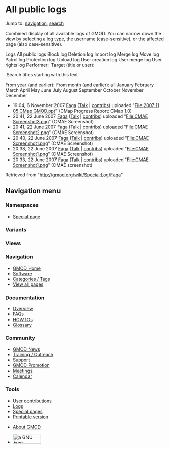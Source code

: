 <div id="mw-page-base" class="noprint">

</div>

<div id="mw-head-base" class="noprint">

</div>

<div id="content" class="mw-body" role="main">

<span id="top"></span>

<div id="mw-js-message" style="display:none;">

</div>



# <span dir="auto">All public logs</span>

<div id="bodyContent">

<div id="contentSub">

</div>

<div id="jump-to-nav" class="mw-jump">

Jump to: [navigation](#mw-navigation), [search](#p-search)

</div>

<div id="mw-content-text">

Combined display of all available logs of GMOD. You can narrow down the
view by selecting a log type, the username (case-sensitive), or the
affected page (also case-sensitive).

Logs All public logs Block log Deletion log Import log Merge log Move
log Patrol log Protection log Upload log User creation log User merge
log User rights log <span style="white-space: nowrap">Performer: </span>
<span style="white-space: nowrap">Target (title or user): </span>

 Search titles starting with this text

From year (and earlier): From month (and earlier): all January February
March April May June July August September October November December

- 19:04, 6 November 2007
  <a href="/wiki/User:Faga" class="mw-userlink" title="User:Faga">Faga</a>
  <span class="mw-usertoollinks">(<a
  href="/mediawiki/index.php?title=User_talk:Faga&amp;action=edit&amp;redlink=1"
  class="new" title="User talk:Faga (page does not exist)">Talk</a> \|
  [contribs](/wiki/Special:Contributions/Faga "Special:Contributions/Faga"))</span>
  uploaded "[File:2007 11 05 CMap
  GMOD.ppt](/wiki/File:2007_11_05_CMap_GMOD.ppt "File:2007 11 05 CMap GMOD.ppt")"
  <span class="comment">(CMap Progress Report: CMap 1.0)</span>
- 20:41, 22 June 2007
  <a href="/wiki/User:Faga" class="mw-userlink" title="User:Faga">Faga</a>
  <span class="mw-usertoollinks">(<a
  href="/mediawiki/index.php?title=User_talk:Faga&amp;action=edit&amp;redlink=1"
  class="new" title="User talk:Faga (page does not exist)">Talk</a> \|
  [contribs](/wiki/Special:Contributions/Faga "Special:Contributions/Faga"))</span>
  uploaded "[File:CMAE
  Screenshot3.png](/wiki/File:CMAE_Screenshot3.png "File:CMAE Screenshot3.png")"
  <span class="comment">(CMAE Screenshot)</span>
- 20:41, 22 June 2007
  <a href="/wiki/User:Faga" class="mw-userlink" title="User:Faga">Faga</a>
  <span class="mw-usertoollinks">(<a
  href="/mediawiki/index.php?title=User_talk:Faga&amp;action=edit&amp;redlink=1"
  class="new" title="User talk:Faga (page does not exist)">Talk</a> \|
  [contribs](/wiki/Special:Contributions/Faga "Special:Contributions/Faga"))</span>
  uploaded "[File:CMAE
  Screenshot2.png](/wiki/File:CMAE_Screenshot2.png "File:CMAE Screenshot2.png")"
  <span class="comment">(CMAE Screenshot)</span>
- 20:40, 22 June 2007
  <a href="/wiki/User:Faga" class="mw-userlink" title="User:Faga">Faga</a>
  <span class="mw-usertoollinks">(<a
  href="/mediawiki/index.php?title=User_talk:Faga&amp;action=edit&amp;redlink=1"
  class="new" title="User talk:Faga (page does not exist)">Talk</a> \|
  [contribs](/wiki/Special:Contributions/Faga "Special:Contributions/Faga"))</span>
  uploaded "[File:CMAE
  Screenshot1.png](/wiki/File:CMAE_Screenshot1.png "File:CMAE Screenshot1.png")"
  <span class="comment">(CMAE Screenshot)</span>
- 20:38, 22 June 2007
  <a href="/wiki/User:Faga" class="mw-userlink" title="User:Faga">Faga</a>
  <span class="mw-usertoollinks">(<a
  href="/mediawiki/index.php?title=User_talk:Faga&amp;action=edit&amp;redlink=1"
  class="new" title="User talk:Faga (page does not exist)">Talk</a> \|
  [contribs](/wiki/Special:Contributions/Faga "Special:Contributions/Faga"))</span>
  uploaded "[File:CMAE
  Screenshot1.png](/wiki/File:CMAE_Screenshot1.png "File:CMAE Screenshot1.png")"
  <span class="comment">(CMAE Screenshot)</span>
- 20:33, 22 June 2007
  <a href="/wiki/User:Faga" class="mw-userlink" title="User:Faga">Faga</a>
  <span class="mw-usertoollinks">(<a
  href="/mediawiki/index.php?title=User_talk:Faga&amp;action=edit&amp;redlink=1"
  class="new" title="User talk:Faga (page does not exist)">Talk</a> \|
  [contribs](/wiki/Special:Contributions/Faga "Special:Contributions/Faga"))</span>
  uploaded "[File:CMAE
  Screenshot1.png](/wiki/File:CMAE_Screenshot1.png "File:CMAE Screenshot1.png")"
  <span class="comment">(CMAE screenshot)</span>

</div>

<div class="printfooter">

Retrieved from "<http://gmod.org/wiki/Special:Log/Faga>"

</div>

<div id="catlinks" class="catlinks catlinks-allhidden">

</div>

<div class="visualClear">

</div>

</div>

</div>

<div id="mw-navigation">

## Navigation menu

<div id="mw-head">



<div id="left-navigation">

<div id="p-namespaces" class="vectorTabs" role="navigation"
aria-labelledby="p-namespaces-label">

### Namespaces

- <span id="ca-nstab-special">[Special
  page](/wiki/Special:Log/Faga "This is a special page, you cannot edit the page itself")</span>

</div>

<div id="p-variants" class="vectorMenu emptyPortlet" role="navigation"
aria-labelledby="p-variants-label">

### 

### Variants[](#)

<div class="menu">

</div>

</div>

</div>

<div id="right-navigation">

<div id="p-views" class="vectorTabs emptyPortlet" role="navigation"
aria-labelledby="p-views-label">

### Views

</div>



</div>



</div>

</div>

</div>

<div id="mw-panel">

<div id="p-logo" role="banner">

<a href="/wiki/Main_Page"
style="background-image: url(http://gmod.org/images/GMOD-cogs.png);"
title="Visit the main page"></a>

</div>

<div id="p-Navigation" class="portal" role="navigation"
aria-labelledby="p-Navigation-label">

### Navigation

<div class="body">

- <span id="n-GMOD-Home">[GMOD Home](/wiki/Main_Page)</span>
- <span id="n-Software">[Software](/wiki/GMOD_Components)</span>
- <span id="n-Categories-.2F-Tags">[Categories /
  Tags](/wiki/Categories)</span>
- <span id="n-View-all-pages">[View all
  pages](/wiki/Special:AllPages)</span>

</div>

</div>

<div id="p-Documentation" class="portal" role="navigation"
aria-labelledby="p-Documentation-label">

### Documentation

<div class="body">

- <span id="n-Overview">[Overview](/wiki/Overview)</span>
- <span id="n-FAQs">[FAQs](/wiki/Category:FAQ)</span>
- <span id="n-HOWTOs">[HOWTOs](/wiki/Category:HOWTO)</span>
- <span id="n-Glossary">[Glossary](/wiki/Glossary)</span>

</div>

</div>

<div id="p-Community" class="portal" role="navigation"
aria-labelledby="p-Community-label">

### Community

<div class="body">

- <span id="n-GMOD-News">[GMOD News](/wiki/GMOD_News)</span>
- <span id="n-Training-.2F-Outreach">[Training /
  Outreach](/wiki/Training_and_Outreach)</span>
- <span id="n-Support">[Support](/wiki/Support)</span>
- <span id="n-GMOD-Promotion">[GMOD
  Promotion](/wiki/GMOD_Promotion)</span>
- <span id="n-Meetings">[Meetings](/wiki/Meetings)</span>
- <span id="n-Calendar">[Calendar](/wiki/Calendar)</span>

</div>

</div>

<div id="p-tb" class="portal" role="navigation"
aria-labelledby="p-tb-label">

### Tools

<div class="body">

- <span id="t-contributions">[User
  contributions](/wiki/Special:Contributions/Faga "A list of contributions of this user")</span>
- <span id="t-log">[Logs](/wiki/Special:Log/Faga)</span>
- <span id="t-specialpages"><a href="/wiki/Special:SpecialPages" accesskey="q"
  title="A list of all special pages [q]">Special pages</a></span>
- <span id="t-print"><a href="/mediawiki/index.php?title=Special:Log/Faga&amp;printable=yes"
  rel="alternate" accesskey="p"
  title="Printable version of this page [p]">Printable version</a></span>

</div>

</div>

</div>

</div>

<div id="footer" role="contentinfo">

- <span id="footer-places-about">[About
  GMOD](/wiki/GMOD:About "GMOD:About")</span>

<!-- -->

- <span id="footer-copyrightico">[<img src="http://www.gnu.org/graphics/gfdl-logo-small.png" width="88"
  height="31" alt="a GNU Free Documentation License" />](http://www.gnu.org/licenses/fdl-1.3.html)</span>


<div style="clear:both">

</div>

</div>
